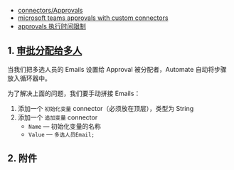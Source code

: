 
- [connectors/Approvals](https://docs.microsoft.com/en-us/connectors/approvals/)
- [microsoft teams approvals with custom connectors](https://docs.microsoft.com/en-us/power-automate/teams/approvals-custom-connector)
- [approvals 执行时间限制](https://docs.microsoft.com/en-us/power-automate/modern-approvals#create-long-running-approvals)




## 1. [审批分配给多人](https://thrivenextgen.com/how-to-use-multi-choice-people-picker-fields-with-microsoft-flow-approvals/)

当我们把多选人员的 Emails 设置给 Approval 被分配者，Automate 自动将步骤放入循环器中。

为了解决上面的问题，我们要手动拼接 Emails：

1. 添加一个 `初始化变量` connector（必须放在顶层），类型为 String
2. 添加一个 `追加变量` connector
   - `Name` — 初始化变量的名称
   - `Value` — `多选人员Email;`

## 2. 附件

